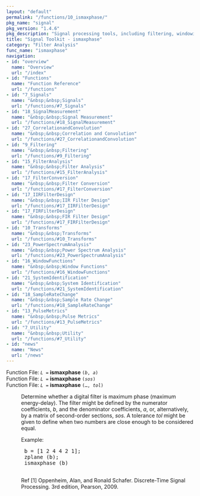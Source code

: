 ```yaml
---
layout: "default"
permalink: "/functions/10_ismaxphase/"
pkg_name: "signal"
pkg_version: "1.4.6"
pkg_description: "Signal processing tools, including filtering, windowing and display functions."
title: "Signal Toolkit - ismaxphase"
category: "Filter Analysis"
func_name: "ismaxphase"
navigation:
- id: "overview"
  name: "Overview"
  url: "/index"
- id: "Functions"
  name: "Function Reference"
  url: "/functions"
- id: "7_Signals"
  name: "&nbsp;&nbsp;Signals"
  url: "/functions/#7_Signals"
- id: "18_SignalMeasurement"
  name: "&nbsp;&nbsp;Signal Measurement"
  url: "/functions/#18_SignalMeasurement"
- id: "27_CorrelationandConvolution"
  name: "&nbsp;&nbsp;Correlation and Convolution"
  url: "/functions/#27_CorrelationandConvolution"
- id: "9_Filtering"
  name: "&nbsp;&nbsp;Filtering"
  url: "/functions/#9_Filtering"
- id: "15_FilterAnalysis"
  name: "&nbsp;&nbsp;Filter Analysis"
  url: "/functions/#15_FilterAnalysis"
- id: "17_FilterConversion"
  name: "&nbsp;&nbsp;Filter Conversion"
  url: "/functions/#17_FilterConversion"
- id: "17_IIRFilterDesign"
  name: "&nbsp;&nbsp;IIR Filter Design"
  url: "/functions/#17_IIRFilterDesign"
- id: "17_FIRFilterDesign"
  name: "&nbsp;&nbsp;FIR Filter Design"
  url: "/functions/#17_FIRFilterDesign"
- id: "10_Transforms"
  name: "&nbsp;&nbsp;Transforms"
  url: "/functions/#10_Transforms"
- id: "23_PowerSpectrumAnalysis"
  name: "&nbsp;&nbsp;Power Spectrum Analysis"
  url: "/functions/#23_PowerSpectrumAnalysis"
- id: "16_WindowFunctions"
  name: "&nbsp;&nbsp;Window Functions"
  url: "/functions/#16_WindowFunctions"
- id: "21_SystemIdentification"
  name: "&nbsp;&nbsp;System Identification"
  url: "/functions/#21_SystemIdentification"
- id: "18_SampleRateChange"
  name: "&nbsp;&nbsp;Sample Rate Change"
  url: "/functions/#18_SampleRateChange"
- id: "13_PulseMetrics"
  name: "&nbsp;&nbsp;Pulse Metrics"
  url: "/functions/#13_PulseMetrics"
- id: "7_Utility"
  name: "&nbsp;&nbsp;Utility"
  url: "/functions/#7_Utility"
- id: "news"
  name: "News"
  url: "/news"
---
```

<dl class="first-deftypefn">
<dt class="deftypefn" id="index-ismaxphase"><span class="category-def">Function File: </span><span><code class="def-type"><var class="var">L</var> =</code> <strong class="def-name">ismaxphase</strong> <code class="def-code-arguments">(<var class="var">b</var>, <var class="var">a</var>)</code><a class="copiable-link" href="#index-ismaxphase"></a></span></dt>
<dt class="deftypefnx def-cmd-deftypefn" id="index-ismaxphase-1"><span class="category-def">Function File: </span><span><code class="def-type"><var class="var">L</var> =</code> <strong class="def-name">ismaxphase</strong> <code class="def-code-arguments">(<var class="var">sos</var>)</code><a class="copiable-link" href="#index-ismaxphase-1"></a></span></dt>
<dt class="deftypefnx def-cmd-deftypefn" id="index-ismaxphase-2"><span class="category-def">Function File: </span><span><code class="def-type"><var class="var">L</var> =</code> <strong class="def-name">ismaxphase</strong> <code class="def-code-arguments">(&hellip;, <var class="var">tol</var>)</code><a class="copiable-link" href="#index-ismaxphase-2"></a></span></dt>
<dd>
<p>Determine whether a digital filter is maximum phase (maximum energy-delay).
 The filter might be defined by the numerator coefficients, <var class="var">b</var>, and the
 denominator coefficients, <var class="var">a</var>, or, alternatively, by a matrix of
 second-order sections, <var class="var">sos</var>. A tolerance <var class="var">tol</var> might be given to
 define when two numbers are close enough to be considered equal.
</p>
<p>Example:
 </p><div class="example">
<pre class="example-preformatted"> b = [1 2 4 4 2 1];
 zplane (b);
 ismaxphase (b)
 </pre></div>

<p>Ref [1] Oppenheim, Alan, and Ronald Schafer. Discrete-Time Signal Processing.
 3rd edition, Pearson, 2009.
 </p></dd></dl>